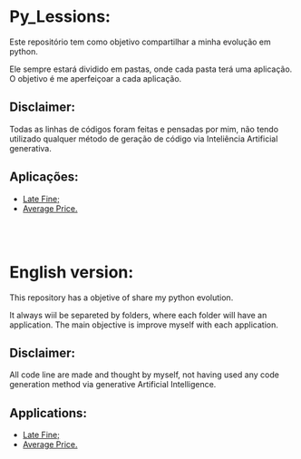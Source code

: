 # Py_Lessions:

Este repositório tem como objetivo compartilhar a minha evolução em python.

Ele sempre estará dividido em pastas, onde cada pasta terá uma aplicação. O objetivo é me aperfeiçoar a cada aplicação.

## Disclaimer:
Todas as linhas de códigos foram feitas e pensadas por mim, não tendo utilizado qualquer método de geração de código via Inteliência Artificial generativa.

## Aplicações:

+ [Late Fine;](https://github.com/CaiqueMeza/Py_Lessions/tree/main/LateFine)
+ [Average Price.](https://github.com/CaiqueMeza/Py_Lessions/tree/main/AveragePrice)

<br><br>

# English version:

This repository has a objetive of share my python evolution.

It always wiil be separeted by folders, where each folder will have an application. The main objective is improve myself with each application.

## Disclaimer:

All code line are made and thought by myself, not having used any code generation method via generative Artificial Intelligence.

## Applications:

+ [Late Fine;](https://github.com/CaiqueMeza/Py_Lessions/tree/main/LateFine)
+ [Average Price.](https://github.com/CaiqueMeza/Py_Lessions/tree/main/AveragePrice)